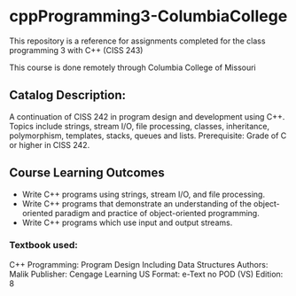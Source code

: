 # cppProgramming3-ColumbiaCollege
This repository is a reference for assignments completed for the class programming 3 with C++    (CISS 243)

This course is done remotely through Columbia College of Missouri

## Catalog Description: 
A continuation of CISS 242 in program design and development
using C++. Topics include strings, stream I/O, file processing, classes, inheritance,
polymorphism, templates, stacks, queues and lists. Prerequisite: Grade of C or higher in
CISS 242.

## Course Learning Outcomes
* Write C++ programs using strings, stream I/O, and file processing.
* Write C++ programs that demonstrate an understanding of the object-oriented
paradigm and practice of object-oriented programming.
* Write C++ programs which use input and output streams.

### Textbook used:
C++ Programming: Program Design Including Data Structures
Authors: Malik
Publisher: Cengage Learning US
Format: e-Text no POD (VS)
Edition: 8
